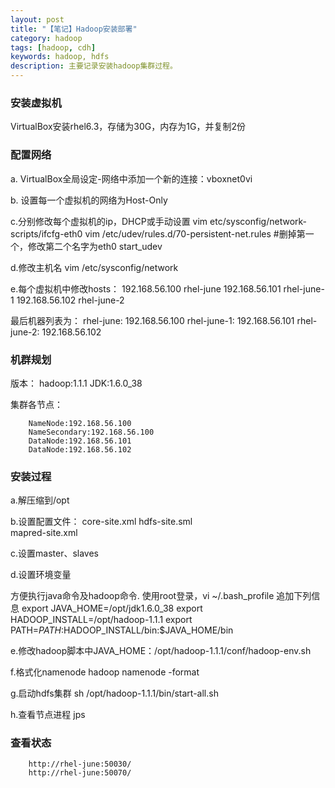 ```yaml
---
layout: post
title: "【笔记】Hadoop安装部署"
category: hadoop
tags: [hadoop, cdh]
keywords: hadoop, hdfs
description: 主要记录安装hadoop集群过程。
---
```


### 安装虚拟机
   VirtualBox安装rhel6.3，存储为30G，内存为1G，并复制2份

### 配置网络

a. VirtualBox全局设定-网络中添加一个新的连接：vboxnet0vi

b. 设置每一个虚拟机的网络为Host-Only

c.分别修改每个虚拟机的ip，DHCP或手动设置
		vim etc/sysconfig/network-scripts/ifcfg-eth0
		vim /etc/udev/rules.d/70-persistent-net.rules  #删掉第一个，修改第二个名字为eth0
		start_udev

d.修改主机名
		vim /etc/sysconfig/network
     
e.每个虚拟机中修改hosts：
		192.168.56.100 rhel-june
		192.168.56.101 rhel-june-1
		192.168.56.102 rhel-june-2

最后机器列表为：
		rhel-june:   192.168.56.100
		rhel-june-1: 192.168.56.101
		rhel-june-2: 192.168.56.102

### 机群规划
版本：
		hadoop:1.1.1
		JDK:1.6.0_38

集群各节点：

		NameNode:192.168.56.100
		NameSecondary:192.168.56.100
		DataNode:192.168.56.101
		DataNode:192.168.56.102

### 安装过程
   a.解压缩到/opt

   b.设置配置文件：
		core-site.xml
		hdfs-site.sml    
		mapred-site.xml

   c.设置master、slaves

   d.设置环境变量

   方便执行java命令及hadoop命令. 使用root登录，vi ~/.bash_profile 追加下列信息
		export JAVA_HOME=/opt/jdk1.6.0_38
		export HADOOP_INSTALL=/opt/hadoop-1.1.1
		export PATH=$PATH:$HADOOP_INSTALL/bin:$JAVA_HOME/bin

   e.修改hadoop脚本中JAVA_HOME：/opt/hadoop-1.1.1/conf/hadoop-env.sh

   f.格式化namenode
		hadoop namenode -format

   g.启动hdfs集群
		sh /opt/hadoop-1.1.1/bin/start-all.sh

   h.查看节点进程
		jps

### 查看状态
		http://rhel-june:50030/
		http://rhel-june:50070/

